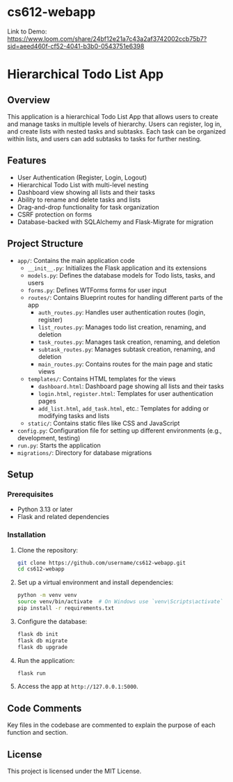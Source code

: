 # cs612-webapp

Link to Demo: https://www.loom.com/share/24bf12e21a7c43a2af3742002ccb75b7?sid=aeed460f-cf52-4041-b3b0-0543751e6398

# Hierarchical Todo List App

## Overview

This application is a hierarchical Todo List App that allows users to create and manage tasks in multiple levels of hierarchy.
Users can register, log in, and create lists with nested tasks and subtasks. Each task can be organized within lists, 
and users can add subtasks to tasks for further nesting.

## Features

- User Authentication (Register, Login, Logout)
- Hierarchical Todo List with multi-level nesting
- Dashboard view showing all lists and their tasks
- Ability to rename and delete tasks and lists
- Drag-and-drop functionality for task organization
- CSRF protection on forms
- Database-backed with SQLAlchemy and Flask-Migrate for migration

## Project Structure

- `app/`: Contains the main application code
  - `__init__.py`: Initializes the Flask application and its extensions
  - `models.py`: Defines the database models for Todo lists, tasks, and users
  - `forms.py`: Defines WTForms forms for user input
  - `routes/`: Contains Blueprint routes for handling different parts of the app
    - `auth_routes.py`: Handles user authentication routes (login, register)
    - `list_routes.py`: Manages todo list creation, renaming, and deletion
    - `task_routes.py`: Manages task creation, renaming, and deletion
    - `subtask_routes.py`: Manages subtask creation, renaming, and deletion
    - `main_routes.py`: Contains routes for the main page and static views
  - `templates/`: Contains HTML templates for the views
    - `dashboard.html`: Dashboard page showing all lists and their tasks
    - `login.html`, `register.html`: Templates for user authentication pages
    - `add_list.html`, `add_task.html`, etc.: Templates for adding or modifying tasks and lists
  - `static/`: Contains static files like CSS and JavaScript
- `config.py`: Configuration file for setting up different environments (e.g., development, testing)
- `run.py`: Starts the application
- `migrations/`: Directory for database migrations

## Setup

### Prerequisites

- Python 3.13 or later
- Flask and related dependencies

### Installation

1. Clone the repository:
   ```bash
   git clone https://github.com/username/cs612-webapp.git
   cd cs612-webapp
   ```

2. Set up a virtual environment and install dependencies:
   ```bash
   python -m venv venv
   source venv/bin/activate  # On Windows use `venv\Scripts\activate`
   pip install -r requirements.txt
   ```

3. Configure the database:
   ```bash
   flask db init
   flask db migrate
   flask db upgrade
   ```

4. Run the application:
   ```bash
   flask run
   ```

5. Access the app at `http://127.0.0.1:5000`.


## Code Comments

Key files in the codebase are commented to explain the purpose of each function and section.

## License

This project is licensed under the MIT License.
